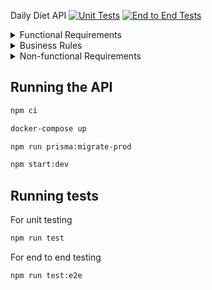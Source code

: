 Daily Diet API
[![Unit Tests](https://github.com/rogerpoliver/daily-diet-api/actions/workflows/run-unit-tests.yml/badge.svg)](https://github.com/rogerpoliver/daily-diet-api/actions/workflows/run-unit-tests.yml)
[![End to End Tests](https://github.com/rogerpoliver/daily-diet-api/actions/workflows/run-e2e-tests.yml/badge.svg)](https://github.com/rogerpoliver/daily-diet-api/actions/workflows/run-e2e-tests.yml)
<!-- Edit this -->
<!-- ![Unit Tests badge](https://github.com/rogerpoliver/repo-name/actions/workflows/unit-tests.yml/badge.svg) -->


<details>
  <summary>Functional Requirements</summary>

- Must be possible to register;
  - ✅ Service / In-Memory Repository;
  - ✅ Controller / Prisma Repository;
- Must be possible to authenticate;
  - ✅ Service / In-Memory Repository;
  - ✅ Controller / Prisma Repository;
- Must be possible to retrieve the profile of a logged-in user;
  - ✅ Service / In-Memory Repository;
  - ✅ Controller / Prisma Repository;
- Must be possible to create a user;
  - ✅ Service / In-Memory Repository;
  - ✅ Controller / Prisma Repository;
- Must be possible to register a meal with the following details:
  - ✅ Service / In-Memory Repository;
  - ✅ Controller / Prisma Repository;
    - Name
    - Description
    - Date and Time
    - Whether it is within the diet or not
    - *Meals must be related to a user.*
- Must be possible to edit a meal, allowing all details above to be changed;
  - ✅ Service / In-Memory Repository;
  - ✍🏼 Controller / Prisma Repository;
- Must be possible to delete a meal;
  - ✅ Service / In-Memory Repository;
  - ✍🏼 Controller / Prisma Repository;
- Must be possible to list all meals of a user;
  - ✅ Service / In-Memory Repository;
  - ✅ Controller / Prisma Repository;
- Must be possible to view a single meal;
  - ✅ Service / In-Memory Repository;
  - ✅ Controller / Prisma Repository;
- Must be possible to retrieve the user's metrics:
  - ✅ Service / In-Memory Repository;
  - ✍🏼 Controller / Prisma Repository;
    - Total number of meals registered;
    - Total number of meals within the diet;
    - Total number of meals outside the diet;
    - Best sequence of meals within the diet;

</details>

<details>
  <summary>Business Rules</summary>
  
- ✅ User must not be able to register with a duplicate email;
- ✍🏼 The user can only view, edit, and delete the meals they created;

</details>

<details>
  <summary>Non-functional Requirements</summary>

- ✅ The user's password needs to be encrypted;
- ✅ Application data needs to be persisted in a PostgreSQL database;
- ✅ The user must be identified by a JWT (JSON Web Token);

</details>


## Running the API

```sh
npm ci
```

```sh
docker-compose up
```

```sh
npm run prisma:migrate-prod
```

```sh
npm start:dev
```

## Running tests
For unit testing
```sh
npm run test
```

For end to end testing
```sh
npm run test:e2e
```